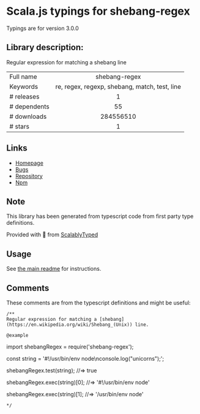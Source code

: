 
# Scala.js typings for shebang-regex

Typings are for version 3.0.0

## Library description:
Regular expression for matching a shebang line

|                    |                 |
| ------------------ | :-------------: |
| Full name          | shebang-regex |
| Keywords           | re, regex, regexp, shebang, match, test, line |
| # releases         | 1 |
| # dependents       | 55 |
| # downloads        | 284556510 |
| # stars            | 1 |

## Links
- [Homepage](https://github.com/sindresorhus/shebang-regex)
- [Bugs](https://github.com/sindresorhus/shebang-regex/issues)
- [Repository](https://github.com/sindresorhus/shebang-regex)
- [Npm](https://www.npmjs.com/package/shebang-regex)
    


## Note
This library has been generated from typescript code from first party type definitions.

Provided with :purple_heart: from [ScalablyTyped](https://github.com/oyvindberg/ScalablyTyped)

## Usage
See [the main readme](../../readme.md) for instructions.

## Comments

These comments are from the typescript definitions and might be useful:
```
/**
Regular expression for matching a [shebang](https://en.wikipedia.org/wiki/Shebang_(Unix)) line.

@example
```
import shebangRegex = require('shebang-regex');

const string = '#!/usr/bin/env node\nconsole.log("unicorns");';

shebangRegex.test(string);
//=> true

shebangRegex.exec(string)[0];
//=> '#!/usr/bin/env node'

shebangRegex.exec(string)[1];
//=> '/usr/bin/env node'
```
*/

```

